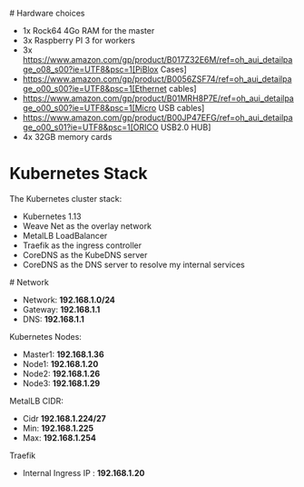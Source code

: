 # Hardware choices

* 1x Rock64 4Go RAM for the master
* 3x Raspberry PI 3 for workers
* 3x https://www.amazon.com/gp/product/B017Z32E6M/ref=oh_aui_detailpage_o08_s00?ie=UTF8&psc=1[PiBlox Cases]
* https://www.amazon.com/gp/product/B0056ZSF74/ref=oh_aui_detailpage_o00_s00?ie=UTF8&psc=1[Ethernet cables]
* https://www.amazon.com/gp/product/B01MRH8P7E/ref=oh_aui_detailpage_o00_s00?ie=UTF8&psc=1[Micro USB cables]
* https://www.amazon.com/gp/product/B00JP47EFG/ref=oh_aui_detailpage_o00_s01?ie=UTF8&psc=1[ORICO USB2.0 HUB]
* 4x 32GB memory cards

# Kubernetes Stack

The Kubernetes cluster stack:

* Kubernetes 1.13
* Weave Net as the overlay network
* MetalLB LoadBalancer
* Traefik as the ingress controller
* CoreDNS as the KubeDNS server
* CoreDNS as the DNS server to resolve my internal services

# Network

* Network: **192.168.1.0/24**
* Gateway: **192.168.1.1**
* DNS: **192.168.1.1**

Kubernetes Nodes:

* Master1: **192.168.1.36**
* Node1: **192.168.1.20**
* Node2: **192.168.1.26**
* Node3: **192.168.1.29**

MetalLB CIDR:

* Cidr **192.168.1.224/27**
* Min: **192.168.1.225**
* Max: **192.168.1.254**

Traefik

* Internal Ingress IP : **192.168.1.20**
